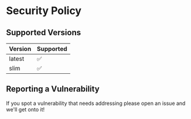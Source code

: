 # Security Policy

## Supported Versions

| Version | Supported          |
| ------- | ------------------ |
| latest  | :white_check_mark: |
| slim    | :white_check_mark: |

## Reporting a Vulnerability

If you spot a vulnerability that needs addressing please open an issue and we'll get onto it!

